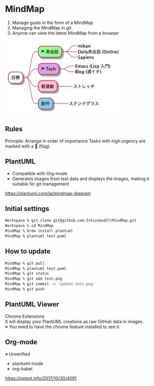 # MindMap
1. Manage goals in the form of a MindMap
2. Managing the MindMap in git
3. Anyone can view the latest MindMap from a browser

![](test.png)

## Rules
Principle: Arrange in order of importance
Tasks with high urgency are marked with a 🏁 (flag).

## PlantUML
- Compatible with Org-mode
- Generates images from text data and displays the images, making it suitable for git management

https://plantuml.com/ja/mindmap-diagram

## Initial settings
```sh
Workspace % git clone git@github.com:Ishizuka427/MindMap.git
Workspace % cd MindMap
MindMap % brew install plantuml
MindMap % plantuml test.puml
```

## How to update
```sh
MindMap % git pull
MindMap % plantuml test.puml
MindMap % git status
MindMap % git add test.png
MindMap % git commit -m 'update test.png'
MindMap % git push
```

## PlantUML Viewer
Chrome Extensions  
It will display your PlantUML creations as raw GitHub data in images.  
※ You need to have the chrome feature installed to see it.

## Org-mode
※ Unverified
- plantuml-mode
- org-babel

https://joppot.info/2017/10/30/4091
